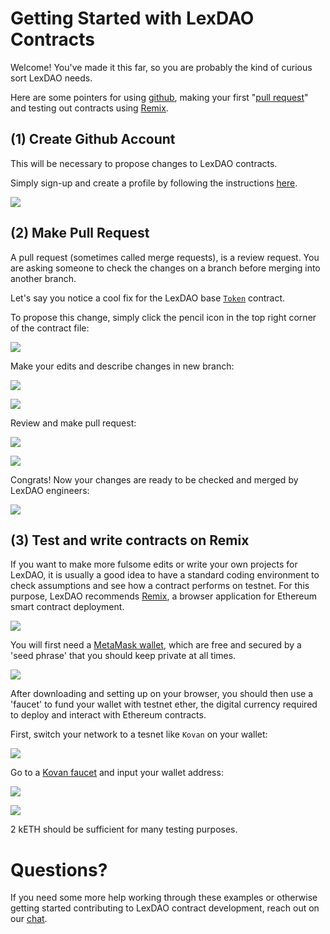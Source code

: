 # Getting Started with LexDAO Contracts

Welcome! You've made it this far, so you are probably the kind of curious sort LexDAO needs.

Here are some pointers for using [github](https://github.com/), making your first "[pull request](https://docs.github.com/en/github/collaborating-with-issues-and-pull-requests/proposing-changes-to-your-work-with-pull-requests/about-pull-requests)" and testing out contracts using [Remix](http://remix.ethereum.org/).

## (1) Create Github Account

This will be necessary to propose changes to LexDAO contracts. 

Simply sign-up and create a profile by following the instructions [here](https://github.com/join).

![](https://i.imgur.com/ukFCtXt.png)

## (2) Make Pull Request

A pull request (sometimes called merge requests), is a review request. You are asking someone to check the changes on a branch before merging into another branch.

Let's say you notice a cool fix for the LexDAO base [`Token`](https://github.com/lexDAO/LexCorpus/blob/master/contracts/token/erc20/Token.sol) contract.

To propose this change, simply click the pencil icon in the top right corner of the contract file:

![](https://i.imgur.com/Dm43EZc.png)

Make your edits and describe changes in new branch:

![](https://i.imgur.com/UqY84Ty.png)

![](https://i.imgur.com/9shI8xt.png)

Review and make pull request:

![](https://i.imgur.com/vjjpngq.png)

![](https://i.imgur.com/ScE9o4b.png)

Congrats! Now your changes are ready to be checked and merged by LexDAO engineers:

![](https://i.imgur.com/bnFNh0i.png)

## (3) Test and write contracts on Remix

If you want to make more fulsome edits or write your own projects for LexDAO, it is usually a good idea to have a standard coding environment to check assumptions and see how a contract performs on testnet. For this purpose, LexDAO recommends [Remix](http://remix.ethereum.org/), a browser application for Ethereum smart contract deployment.

![](https://i.imgur.com/odWz5gp.png)

You will first need a [MetaMask wallet](https://metamask.io/), which are free and secured by a 'seed phrase' that you should keep private at all times.

![](https://i.imgur.com/9HcQHaJ.png)

After downloading and setting up on your browser, you should then use a 'faucet' to fund your wallet with testnet ether, the digital currency required to deploy and interact with Ethereum contracts.

First, switch your network to a tesnet like `Kovan` on your wallet:

![](https://i.imgur.com/wYKMR7W.png)

Go to a [Kovan faucet](https://faucet.kovan.network/) and input your wallet address:

![](https://i.imgur.com/ysFB1DF.png)

![](https://i.imgur.com/ksm2rdM.png)

2 kETH should be sufficient for many testing purposes.

# Questions?

If you need some more help working through these examples or otherwise getting started contributing to LexDAO contract development, reach out on our [chat](http://lexdao.chat/). 












